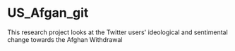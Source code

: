 # US_Afgan_git
 This research project looks at the Twitter users' ideological and sentimental change towards the Afghan Withdrawal
